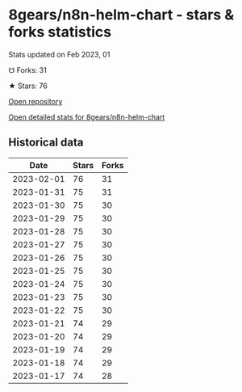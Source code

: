 # 8gears/n8n-helm-chart - stars & forks statistics

Stats updated on Feb 2023, 01

☋ Forks: 31

★ Stars: 76

[Open repository](https://github.com/8gears/n8n-helm-chart)

[Open detailed stats for 8gears/n8n-helm-chart](https://reviewgithub.com/rep/8gears/n8n-helm-chart)

## Historical data
| Date | Stars | Forks |
|------|-------|-------|
| 2023-02-01 | 76 | 31 | 
| 2023-01-31 | 75 | 31 | 
| 2023-01-30 | 75 | 30 | 
| 2023-01-29 | 75 | 30 | 
| 2023-01-28 | 75 | 30 | 
| 2023-01-27 | 75 | 30 | 
| 2023-01-26 | 75 | 30 | 
| 2023-01-25 | 75 | 30 | 
| 2023-01-24 | 75 | 30 | 
| 2023-01-23 | 75 | 30 | 
| 2023-01-22 | 75 | 30 | 
| 2023-01-21 | 74 | 29 | 
| 2023-01-20 | 74 | 29 | 
| 2023-01-19 | 74 | 29 | 
| 2023-01-18 | 74 | 29 | 
| 2023-01-17 | 74 | 28 | 

